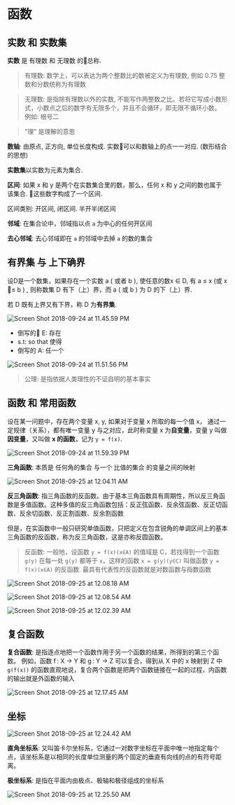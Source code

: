 # 函数

## 实数 和 实数集

**实数** 是 有理数 和 无理数 的总称.

> 有理数: 数学上，可以表达为两个整数比的数被定义为有理数, 例如 0.75 整数和分数统称为有理数

> 无理数: 是指除有理数以外的实数, 不能写作两整数之比。若将它写成小数形式，小数点之后的数字有无限多个，并且不会循环，即无限不循环小数。 例如: 根号二

> "理" 是理解的意思

**数轴**: 由原点, 正方向, 单位长度构成.  实数可以和数轴上的点一一对应. (数形结合的思想)

**实数集**以实数为元素为集合.  

**区间**: 如果 x 和 y 是两个在实数集合里的数，那么，任何 x 和 y 之间的数也属于该集合.  这些数字构成了一个区间.

区间类别: 开区间, 闭区间. 半开半闭区间

**邻域**: 在集合论中，邻域指以点 `a` 为中心的任何开区间

**去心邻域**: 去心邻域即在 `a` 的邻域中去掉 `a` 的数的集合

## 有界集 与 上下确界

设D是一个数集，如果存在一个实数 a ( 或者 b ), 使任意的数x ∈ D, 有 a ≤ x (或 x ≤ b ) , 则称数集 D 有下（上）界，而 a ( 或 b ) 为 D 的下（上）界.

若 D 既有上界又有下界，称 D 为**有界集**.

![Screen Shot 2018-09-24 at 11.45.59 PM](https://i.imgur.com/XGEDmkE.png)

* 倒写的 E: 存在
* s.t: so that 使得
* 倒写的 A: 任一个

![Screen Shot 2018-09-24 at 11.51.56 PM](https://i.imgur.com/QThcyh3.png)

> 公理: 是指依据人类理性的不证自明的基本事实

## 函数 和 常用函数

设在某一问题中，存在两个变量 x, y, 如果对于变量 x 所取的每一个值 x， 通过一定规律（关系），都有唯一变量 y 与之对应，此时称变量  x 为**自变量**，变量 y 叫做**因变量**，又叫做 **x 的函数**，记为 `y = f(x)`.

![Screen Shot 2018-09-24 at 11.59.39 PM](https://i.imgur.com/XX9vnKd.png)

**三角函数**: 本质是 任何角的集合 与一个 比值的集合 的变量之间的映射

![Screen Shot 2018-09-25 at 12.04.11 AM](https://i.imgur.com/uAOX6ni.png)

**反三角函数**: 指三角函数的反函数。由于基本三角函数具有周期性，所以反三角函数是多值函数。这种多值的反三角函数包括：反正弦函数、反余弦函数、反正切函数、反余切函数、反正割函数、反余割函数

但是，在实函数中一般只研究单值函数，只把定义在包含锐角的单调区间上的基本三角函数的反函数，称为反三角函数，这是亦称反圆函数。

> 反函数: 一般地，设函数 `y = f(x)(x∈A)` 的值域是 C，若找得到一个函数 `g(y)` 在每一处 `g(y)` 都等于 `x`，这样的函数 `x = g(y)(y∈C)` 叫做函数 `y = f(x)(x∈A)` 的反函数.  最具有代表性的反函数就是对数函数与指数函数

![Screen Shot 2018-09-25 at 12.08.18 AM](https://i.imgur.com/7KGSAK8.png)

![Screen Shot 2018-09-25 at 12.08.54 AM](https://i.imgur.com/RDo9xSi.png)

![Screen Shot 2018-09-25 at 12.02.39 AM](https://i.imgur.com/x784mSg.png)

## 复合函数

**复合函数**: 是指逐点地把一个函数作用于另一个函数的结果，所得到的第三个函数。 例如，函数 f : X → Y 和 g : Y → Z 可以复合，得到从 X 中的 x 映射到 Z 中 `g(f(x))` 的函数直观地说，复合两个函数是把两个函数链接在一起的过程，内函数的输出就是外函数的输入

![Screen Shot 2018-09-25 at 12.17.45 AM](https://i.imgur.com/jb5NUAq.png)

## 坐标

![Screen Shot 2018-09-25 at 12.24.42 AM](https://i.imgur.com/vUiol2H.png)

**直角坐标系**: 又叫笛卡尔坐标系，它通过一对数字坐标在平面中唯一地指定每个点，该坐标系是以相同的长度单位测量的两个固定的垂直有向线的点的有符号距离。

**极坐标系**: 是指在平面内由极点、极轴和极径组成的坐标系

![Screen Shot 2018-09-25 at 12.25.50 AM](https://i.imgur.com/xpXdREO.png)